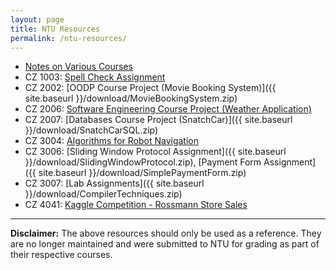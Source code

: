 ```yaml
---
layout: page
title: NTU Resources
permalink: /ntu-resources/
---
```


- [Notes on Various Courses](https://github.com/SuyashLakhotia/UniversityNotes)
- CZ 1003: [Spell Check Assignment](https://github.com/SuyashLakhotia/SpellCheck)
- CZ 2002: [OODP Course Project (Movie Booking System)]({{ site.baseurl }}/download/MovieBookingSystem.zip)
- CZ 2006: [Software Engineering Course Project (Weather Application)](https://github.com/SuyashLakhotia/NEAWeatherApp)
- CZ 2007: [Databases Course Project (SnatchCar)]({{ site.baseurl }}/download/SnatchCarSQL.zip)
- CZ 3004: [Algorithms for Robot Navigation](https://github.com/SuyashLakhotia/MDPAlgorithm)
- CZ 3006: [Sliding Window Protocol Assignment]({{ site.baseurl }}/download/SlidingWindowProtocol.zip), [Payment Form Assignment]({{ site.baseurl }}/download/SimplePaymentForm.zip)
- CZ 3007: [Lab Assignments]({{ site.baseurl }}/download/CompilerTechniques.zip)
- CZ 4041: [Kaggle Competition - Rossmann Store Sales](https://github.com/SuyashLakhotia/RossmannStoreSales)

---

**Disclaimer:** The above resources should only be used as a reference. They are no longer maintained and were submitted to NTU for grading as part of their respective courses.
